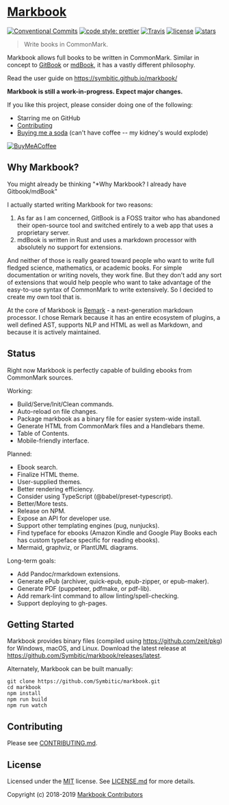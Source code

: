 # [Markbook](https://symbitic.github.io/markbook/)

[![Conventional Commits](https://img.shields.io/badge/Conventional%20Commits-1.0.0-yellow.svg?style=flat-square)](https://conventionalcommits.org)
[![code style: prettier](https://img.shields.io/badge/code_style-prettier-ff69b4.svg?style=flat-square)](https://github.com/prettier/prettier)
[![Travis](https://img.shields.io/travis/Symbitic/markbook.svg?style=flat-square)](https://travis-ci.org/Symbitic/markbook)
[![license](https://img.shields.io/badge/license-MIT-blue.svg?style=flat-square)](https://opensource.org/licenses/MIT)
[![stars](https://img.shields.io/github/stars/symbitic/markbook.svg?style=flat-square)](https://github.com/Symbitic/markbook)
> Write books in CommonMark.

Markbook allows full books to be written in CommonMark. Similar in concept to [GitBook][1] or [mdBook][2], it has a vastly different philosophy.

Read the user guide on <https://symbitic.github.io/markbook/>

**Markbook is still a work-in-progress. Expect major changes.**

If you like this project, please consider doing one of the following:
* Starring me on GitHub
* [Contributing](#contributing)
* [Buying me a soda](https://buymeacoff.ee/qh0rXkiCd) (can't have coffee -- my kidney's would explode)

[![BuyMeACoffee](https://www.buymeacoffee.com/assets/img/custom_images/orange_img.png)](https://buymeacoff.ee/qh0rXkiCd)

## Why Markbook?

You might already be thinking "*Why Markbook? I already have Gitbook/mdBook"

I actually started writing Markbook for two reasons:
1. As far as I am concerned, GitBook is a FOSS traitor who has abandoned their open-source tool and switched entirely to a web app that uses a proprietary server.
2. mdBook is written in Rust and uses a markdown processor with absolutely no support for extensions.

And neither of those is really geared toward people who want to write full fledged science, mathematics, or academic books. For simple documentation or writing novels, they work fine. But they don't add any sort of extensions that would help people who want to take advantage of the easy-to-use syntax of CommonMark to write extensively. So I decided to create my own tool that is.

At the core of Markbook is [Remark](https://remark.js.org/) - a next-generation markdown processor. I chose Remark because it has an entire ecosystem of plugins, a well defined AST, supports NLP and HTML as well as Markdown, and because it is actively maintained.

## Status

Right now Markbook is perfectly capable of building ebooks from CommonMark sources.

Working:
* Build/Serve/Init/Clean commands.
* Auto-reload on file changes.
* Package markbook as a binary file for easier system-wide install.
* Generate HTML from CommonMark files and a Handlebars theme.
* Table of Contents.
* Mobile-friendly interface.

Planned:
* Ebook search.
* Finalize HTML theme.
* User-supplied themes.
* Better rendering efficiency.
* Consider using TypeScript (@babel/preset-typescript).
* Better/More tests.
* Release on NPM.
* Expose an API for developer use.
* Support other templating engines (pug, nunjucks).
* Find typeface for ebooks (Amazon Kindle and Google Play Books each has custom typeface specific for reading ebooks).
* Mermaid, graphviz, or PlantUML diagrams.

Long-term goals:
* Add Pandoc/rmarkdown extensions.
* Generate ePub (archiver, quick-epub, epub-zipper, or epub-maker).
* Generate PDF (puppeteer, pdfmake, or pdf-lib).
* Add remark-lint command to allow linting/spell-checking.
* Support deploying to gh-pages.

## Getting Started

Markbook provides binary files (compiled using <https://github.com/zeit/pkg>) for Windows, macOS, and Linux.
Download the latest release at <https://github.com/Symbitic/markbook/releases/latest>.

Alternately, Markbook can be built manually:

    git clone https://github.com/Symbitic/markbook.git
    cd markbook
    npm install
    npm run build
    npm run watch

## Contributing

Please see [CONTRIBUTING.md](CONTRIBUTING.md).

## License

Licensed under the [MIT][3] license. See [LICENSE.md](LICENSE.md) for more details.

Copyright (c) 2018-2019 [Markbook Contributors](https://github.com/Symbitic/markbook/graphs/contributors)

[1]: https://www.gitbook.com/
[2]: https://rust-lang-nursery.github.io/mdBook/
[3]: https://opensource.org/licenses/MIT
